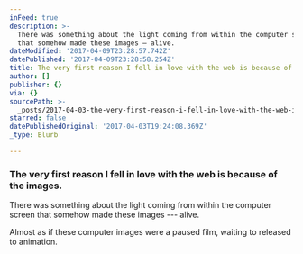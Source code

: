 ```yaml
---
inFeed: true
description: >-
  There was something about the light coming from within the computer screen
  that somehow made these images — alive.
dateModified: '2017-04-09T23:28:57.742Z'
datePublished: '2017-04-09T23:28:58.254Z'
title: The very first reason I fell in love with the web is because of the images.
author: []
publisher: {}
via: {}
sourcePath: >-
  _posts/2017-04-03-the-very-first-reason-i-fell-in-love-with-the-web-is-because.md
starred: false
datePublishedOriginal: '2017-04-03T19:24:08.369Z'
_type: Blurb

---
```

### The very first reason I fell in love with the web is because of the images.

There was something about the light coming from within the computer screen that somehow made these images --- alive.

Almost as if these computer images were a paused film, waiting to released to animation.
